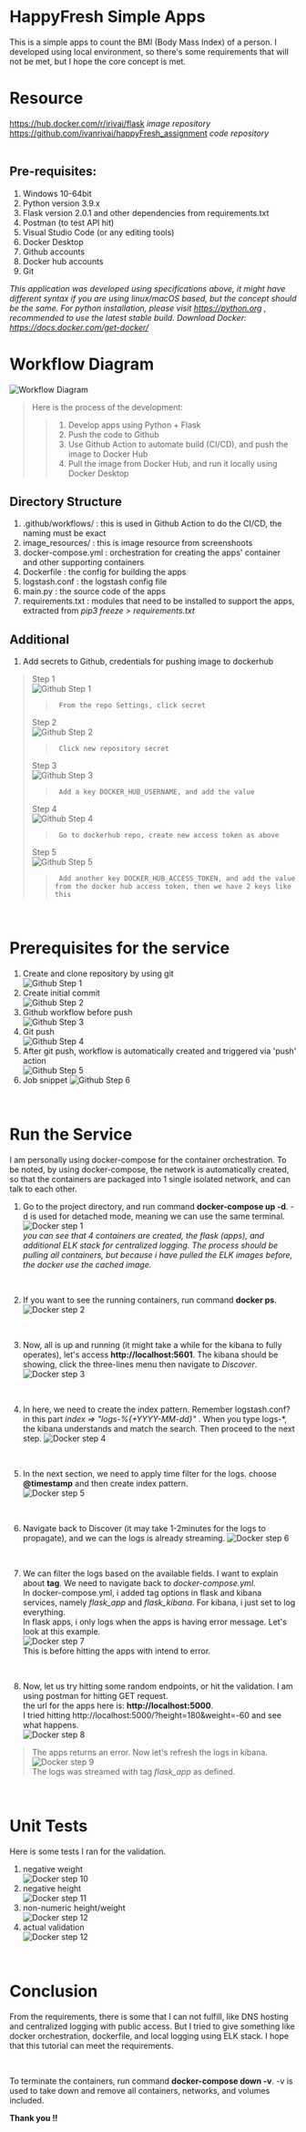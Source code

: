 # HappyFresh Simple Apps
This is a simple apps to count the BMI (Body Mass Index) of a person. I developed using local environment, so there's some requirements that will not be met, but I hope the core concept is met.

# Resource  
https://hub.docker.com/r/irivai/flask     <em>image repository</em>  
https://github.com/ivanrivai/happyFresh_assignment     <em>code repository</em>  
<br />

## Pre-requisites:
1. Windows 10-64bit
2. Python version 3.9.x
3. Flask version 2.0.1 and other dependencies from requirements.txt
4. Postman (to test API hit)
5. Visual Studio Code (or any editing tools)
6. Docker Desktop
7. Github accounts
8. Docker hub accounts
9. Git

<em>This application was developed using specifications above, it might have different syntax if you are using linux/macOS based, but the concept should be the same.</em>
<em>For python installation, please visit https://python.org , recommended to use the latest stable build.</em>
<em> Download Docker: https://docs.docker.com/get-docker/</em>

# Workflow Diagram
![Workflow Diagram](/image_resources/workflow.png)

> Here is the process of the development:
>> 1. Develop apps using Python + Flask
>> 2. Push the code to Github
>> 3. Use Github Action to automate build (CI/CD), and push the image to Docker Hub
>> 4. Pull the image from Docker Hub, and run it locally using Docker Desktop

## Directory Structure
1. .github/workflows/ : this is used in Github Action to do the CI/CD, the naming must be exact
2. image_resources/ : this is image resource from screenshoots
3. docker-compose.yml : orchestration for creating the apps' container and other supporting containers 
4. Dockerfile : the config for building the apps
5. logstash.conf : the logstash config file
6. main.py : the source code of the apps
7. requirements.txt : modules that need to be installed to support the apps, extracted from <em>pip3 freeze > requirements.txt</em>

## Additional
1. Add secrets to Github, credentials for pushing image to dockerhub
> Step 1  
    ![Github Step 1](/image_resources/secret_github.PNG)  
>>      From the repo Settings, click secret    
> Step 2  
    ![Github Step 2](/image_resources/secret_github_2.PNG)  
>>      Click new repository secret  
> Step 3  
    ![Github Step 3](/image_resources/secret_github_3.PNG)  
>>      Add a key DOCKER_HUB_USERNAME, and add the value  
> Step 4  
    ![Github Step 4](/image_resources/dockerhub_settings.PNG)  
>>      Go to dockerhub repo, create new access token as above
> Step 5  
    ![Github Step 5](/image_resources/secret_github_4.PNG)  
>>      Add another key DOCKER_HUB_ACCESS_TOKEN, and add the value from the docker hub access token, then we have 2 keys like this  
<br />

# Prerequisites for the service
1. Create and clone repository by using git  
![Github Step 1](/image_resources/git-1.PNG)  
2. Create initial commit  
![Github Step 2](/image_resources/git-2.PNG) 
3. Github workflow before push  
![Github Step 3](/image_resources/github-action0.PNG) 
4. Git push  
![Github Step 4](/image_resources/git-push.PNG) 
5. After git push, workflow is automatically created and triggered via 'push' action  
![Github Step 5](/image_resources/github-action1.PNG) 
6. Job snippet
![Github Step 6](/image_resources/github-action2.PNG) 

<br />

# Run the Service
I am personally using docker-compose for the container orchestration. To be noted, by using docker-compose, the network is automatically created, so that the containers are packaged into 1 single isolated network, and can talk to each other.  
1. Go to the project directory, and run command **docker-compose up -d**. -d is used for detached mode, meaning we can use the same terminal.  
![Docker step 1](/image_resources/docker1.PNG)  
<em> you can see that 4 containers are created, the flask (apps), and additional ELK stack for centralized logging. The process should be pulling all containers, but because i have pulled the ELK images before, the docker use the cached image.</em>  
<br />

2. If you want to see the running containers, run command **docker ps**.
![Docker step 2](/image_resources/docker2.PNG) 
<br />

3. Now, all is up and running (it might take a while for the kibana to fully operates), let's access **http://localhost:5601**. The kibana should be showing, click the three-lines menu then navigate to <em>Discover</em>.    
![Docker step 3](/image_resources/kibana.PNG)  
<br />

4. In here, we need to create the index pattern. Remember logstash.conf? in this part <em> index => "logs-%{+YYYY-MM-dd}" </em>. When you type logs-*, the kibana understands and match the search. Then proceed to the next step.
![Docker step 4](/image_resources/kibana2.PNG)  
<br />

5. In the next section, we need to apply time filter for the logs. choose **@timestamp** and then create index pattern.  
![Docker step 5](/image_resources/kibana3.PNG) 
<br />

6. Navigate back to Discover (it may take 1-2minutes for the logs to propagate), and we can the logs is already streaming.
![Docker step 6](/image_resources/kibana4.PNG) 
<br />

7. We can filter the logs based on the available fields. I want to explain about **tag**. We need to navigate back to <em>docker-compose.yml</em>.  
In docker-compose.yml, i added tag options in flask and kibana services, namely <em>flask_app</em> and <em>flask_kibana</em>. For kibana, i just set to log everything.  
In flask apps, i only logs when the apps is having error message. Let's look at this example.  
![Docker step 7](/image_resources/kibana5.PNG)  
This is before hitting the apps with intend to error.  
<br />

8. Now, let us try hitting some random endpoints, or hit the validation. I am using postman for hitting GET request.  
the url for the apps here is: **http://localhost:5000**.  
I tried hitting http://localhost:5000/?height=180&weight=-60 and see what happens.  
![Docker step 8](/image_resources/postman.PNG)  
> The apps returns an error. Now let's refresh the logs in kibana.  
![Docker step 9](/image_resources/kibana6.PNG)  
> The logs was streamed with tag <em>flask_app</em> as defined.  
<br />

# Unit Tests
Here is some tests I ran for the validation.  
1. negative weight  
![Docker step 10](/image_resources/postman.PNG)  
2. negative height  
![Docker step 11](/image_resources/postman2.PNG)  
3. non-numeric height/weight  
![Docker step 12](/image_resources/postman3.PNG)  
4. actual validation  
![Docker step 12](/image_resources/postman4.PNG)  
<br />

# Conclusion
<p> From the requirements, there is some that I can not fulfill, like DNS hosting and centralized logging with public access. But I tried to give something like docker orchestration, dockerfile, and local logging using ELK stack. I hope that this tutorial can meet the requirements.</p>  
<br />

To terminate the containers, run command **docker-compose down -v**. -v is used to take down and remove all containers, networks, and volumes included.  

**Thank you !!**
